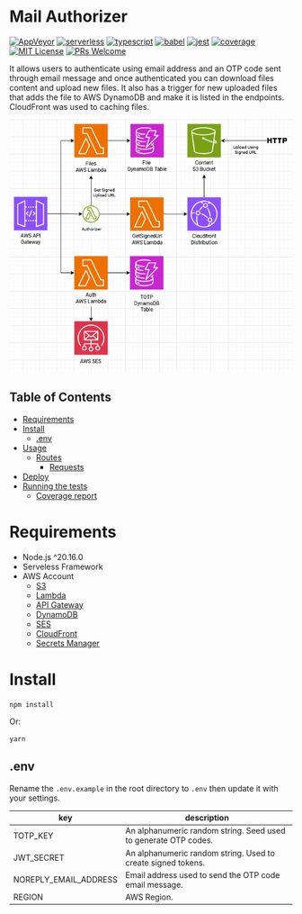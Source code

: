 # Mail Authorizer
[![AppVeyor](https://img.shields.io/appveyor/build/diegovictor/mail-authorizer?logo=appveyor&style=flat-square)](https://ci.appveyor.com/project/DiegoVictor/mail-authorizer)
[![serverless](https://img.shields.io/badge/serverless-3.39.0-FD5750?style=flat-square&logo=serverless)](https://www.serverless.com/)
[![typescript](https://img.shields.io/badge/typescript-4.9.5-3178c6?style=flat-square&logo=typescript)](https://www.typescriptlang.org/)
[![babel](https://img.shields.io/badge/babel-7.25.2-F9DC3E?style=flat-square&logo=babel)](https://babeljs.io/)
[![jest](https://img.shields.io/badge/jest-29.7.0-brightgreen?style=flat-square&logo=jest)](https://jestjs.io/)
[![coverage](https://img.shields.io/codecov/c/gh/DiegoVictor/mail-authorizer?logo=codecov&style=flat-square)](https://codecov.io/gh/DiegoVictor/mail-authorizer)
[![MIT License](https://img.shields.io/badge/license-MIT-green?style=flat-square)](https://raw.githubusercontent.com/DiegoVictor/mail-authorizer/main/LICENSE)
[![PRs Welcome](https://img.shields.io/badge/PRs-welcome-brightgreen.svg?style=flat-square)](http://makeapullrequest.com)

It allows users to authenticate using email address and an OTP code sent through email message and once authenticated you can download files content and upload new files. It also has a trigger for new uploaded files that adds the file to AWS DynamoDB and make it is listed in the endpoints. CloudFront was used to caching files.

![Infrastructure Diagram](https://raw.githubusercontent.com/DiegoVictor/mail-authorizer/refs/heads/main/MailAuthorizer.drawio.png)

## Table of Contents
* [Requirements](#requirements)
* [Install](#install)
  * [.env](#env)
* [Usage](#usage)
  * [Routes](#routes)
    * [Requests](#requests)
* [Deploy](#deploy)
* [Running the tests](#running-the-tests)
  * [Coverage report](#coverage-report)

# Requirements
* Node.js ^20.16.0
* Serveless Framework
* AWS Account
  * [S3](https://aws.amazon.com/s3)
  * [Lambda](https://aws.amazon.com/lambda)
  * [API Gateway](https://aws.amazon.com/api-gateway)
  * [DynamoDB](https://aws.amazon.com/dynamodb)
  * [SES](https://aws.amazon.com/pt/ses)
  * [CloudFront](https://aws.amazon.com/pt/cloudfront)
  * [Secrets Manager](https://aws.amazon.com/pt/secrets-manager)

# Install
```
npm install
```
Or:
```
yarn
```

## .env
Rename the `.env.example` in the root directory to `.env` then update it with your settings.

|key|description
|---|---
|TOTP_KEY|An alphanumeric random string. Seed used to generate OTP codes.
|JWT_SECRET|An alphanumeric random string. Used to create signed tokens.
|NOREPLY_EMAIL_ADDRESS|Email address used to send the OTP code email message.
|REGION|AWS Region.

